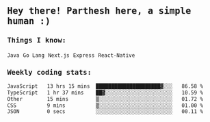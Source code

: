 <samp>
    <h2>Hey there! Parthesh here, a simple human :)</h2>
    <h3>Things I know: </h3>
    <code>Java</code> <code>Go Lang</code> <code>Next.js</code> <code>Express</code> <code>React-Native</code>
    <h3>Weekly coding stats:</h3>
<!--START_SECTION:waka-->

```txt
JavaScript   13 hrs 15 mins  █████████████████████▓░░░   86.58 %
TypeScript   1 hr 37 mins    ██▓░░░░░░░░░░░░░░░░░░░░░░   10.59 %
Other        15 mins         ▒░░░░░░░░░░░░░░░░░░░░░░░░   01.72 %
CSS          9 mins          ▒░░░░░░░░░░░░░░░░░░░░░░░░   01.00 %
JSON         0 secs          ░░░░░░░░░░░░░░░░░░░░░░░░░   00.11 %
```

<!--END_SECTION:waka-->
</samp>
